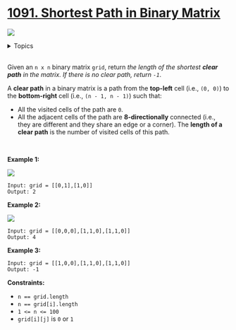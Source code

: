 # [1091. Shortest Path in Binary Matrix](https://leetcode-cn.com/problems/shortest-path-in-binary-matrix/)

![](https://img.shields.io/badge/Difficulty-Medium-F8AF40.svg)

<details>
<summary>Topics</summary>

* [`Array`](https://leetcode.com/tag/array/)
* [`Breadth-first Search`](https://leetcode.com/tag/breadth-first-search/)

</details>
<br />

Given an `n x n` binary matrix `grid`, return *the length of the shortest **clear path** in the matrix. If there is no clear path, return `-1`*.

A **clear path** in a binary matrix is a path from the **top-left** cell (i.e., `(0, 0)`) to the **bottom-right** cell (i.e., `(n - 1, n - 1)`) such that:

 + All the visited cells of the path are `0`.
 + All the adjacent cells of the path are **8-directionally** connected (i.e., they are different and they share an edge or a corner).
The **length of a clear path** is the number of visited cells of this path.

 

**Example 1:**

![](https://assets.leetcode.com/uploads/2021/02/18/example1_1.png)

```
Input: grid = [[0,1],[1,0]]
Output: 2
```

**Example 2:**

![](https://assets.leetcode.com/uploads/2021/02/18/example2_1.png)

```
Input: grid = [[0,0,0],[1,1,0],[1,1,0]]
Output: 4
```

**Example 3:**

```
Input: grid = [[1,0,0],[1,1,0],[1,1,0]]
Output: -1
```

**Constraints:**

 + `n == grid.length`
 + `n == grid[i].length`
 + `1 <= n <= 100`
 + `grid[i][j]` is `0` or `1`
